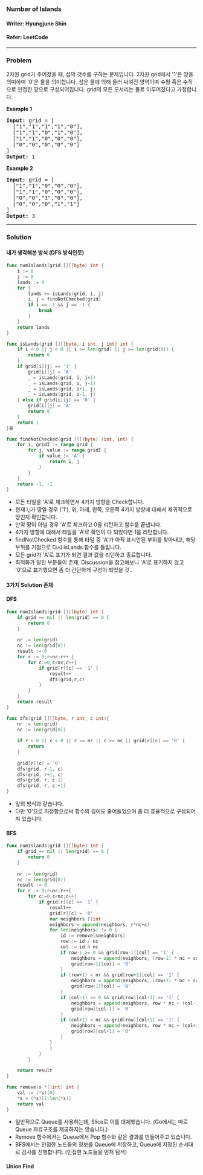 ### Number of Islands
#### Writer: Hyungjune Shin
#### Refer: LeetCode
* * *
### Problem
2차원 grid가 주어졌을 때, 섬의 갯수를 구하는 문제입니다. 2차원 grid에서 '1'은 땅을 의미하며 '0'은 물을 의미합니다.
섬은 물에 의해 둘러 싸여진 영역이며 수평 혹은 수직으로 인접한 땅으로 구성되어집니다. 
grid의 모든 모서리는 물로 이루어졌다고 가정합니다.

<b>Example 1</b>
<pre>
<b>Input:</b> grid = [
  ["1","1","1","1","0"],
  ["1","1","0","1","0"],
  ["1","1","0","0","0"],
  ["0","0","0","0","0"]
]
<b>Output:</b> 1
</pre>

<b>Example 2</b>
<pre>
<b>Input:</b> grid = [
  ["1","1","0","0","0"],
  ["1","1","0","0","0"],
  ["0","0","1","0","0"],
  ["0","0","0","1","1"]
]
<b>Output:</b> 3
</pre>
* * *
### Solution
#### 내가 생각해본 방식 (DFS 방식인듯)
```go
func numIslands(grid [][]byte) int {
	i := 0
	j := 0
	lands := 0
	for {
		lands += isLands(grid, i, j)
		i, j = findNotChecked(grid)
		if i == -1 && j == -1 {
			break
		}
	}
	return lands
}

func isLands(grid [][]byte, i int, j int) int {
	if i < 0 || j < 0 || i >= len(grid) || j >= len(grid[0]) {
		return 0
	}
	if grid[i][j] == '1' {
		grid[i][j] = 'A'
		_ = isLands(grid, i, j+1)
		_ = isLands(grid, i, j-1)
		_ = isLands(grid, i+1, j)
		_ = isLands(grid, i-1, j)
	} else if grid[i][j] == '0' {
		grid[i][j] = 'A'
		return 0
	}
	return 1
}을 

func findNotChecked(grid [][]byte) (int, int) {
	for i, gridI := range grid {
		for j, value := range gridI {
			if value != 'A' {
				return i, j
			}
		}
	}
	return -1, -1
}
```
- 모든 타일을 'A'로 체크하면서 4가지 방향을 Check합니다.
- 현재 i,j가 땅일 경우 ('1'), 위, 아래, 왼쪽, 오른쪽 4가지 방향에 대해서 재귀적으로 땅인지 확인합니다.
- 만약 땅이 아닐 경우 'A'로 체크하고 0을 리턴하고 함수를 끝냅니다.
- 4가지 방향에 대해서 타일을 'A'로 확인이 다 되었다면 1을 리턴합니다.
- findNotChecked 함수를 통해 타일 중 'A'가 아직 표시안된 부위를 찾아내고, 해당 부위를 기점으로 다시 isLands 함수를 돌립니다.
- 모든 grid가 'A'로 표기가 되면 결과 값을 리턴하고 종료합니다.
- 최적화가 덜된 부분들이 존재, Discussion을 참고해보니 'A'로 표기하지 않고 '0'으로 표기했으면 좀 더 간단하게 구성이 되었을 것..

#### 3가지 Solution 존재
#### DFS
```go
func numIslands(grid [][]byte) int {
    if grid == nil || len(grid) == 0 {
        return 0
    }   
    
    nr := len(grid)
    nc := len(grid[0])
    result := 0
    for r := 0;r<nr;r++ {
        for c:=0;c<nc;c++{
            if grid[r][c] == '1' {
                result++
                dfs(grid,r,c)
            }
        }
    }
    return result
}

func dfs(grid [][]byte, r int, c int){
    nr := len(grid)
    nc := len(grid[0])
    
    if r < 0 || c < 0 || r >= nr || c >= nc || grid[r][c] == '0' {
        return
    }
    
    grid[r][c] = '0'
    dfs(grid, r-1, c)
    dfs(grid, r+1, c)
    dfs(grid, r, c-1)
    dfs(grid, r, c +1)
}
```
- 앞의 방식과 같습니다.
- 다만 '0'으로 지정함으로써 함수의 길이도 줄어들었으며 좀 더 효율적으로 구성되어져 있습니다.
#### BFS
```go
func numIslands(grid [][]byte) int {
    if grid == nil || len(grid) == 0 {
        return 0
    }   
    
    nr := len(grid)
    nc := len(grid[0])
    result := 0
    for r := 0;r<nr;r++{
        for c:=0;c<nc;c++{
            if grid[r][c] == '1' {
                result++
                grid[r][c] = '0'
                var neighbors []int
                neighbors = append(neighbors, r*nc+c)
                for len(neighbors) != 0 {
                    id := remove(&neighbors)
                    row := id / nc
                    col := id % nc
                    if row-1 >= 0 && grid[row-1][col] == '1' {
                        neighbors = append(neighbors, (row-1) * nc + col)
                        grid[row-1][col] = '0'
                    }
                    if (row+1) < nr && grid[row+1][col] == '1' {
                        neighbors = append(neighbors, (row+1) * nc + col)
                        grid[row+1][col] = '0'
                    }
                    if (col-1) >= 0 && grid[row][col-1] == '1' {
                        neighbors = append(neighbors, row * nc + (col-1))
                        grid[row][col-1] = '0'
                    }
                    if (col+1) < nc && grid[row][col+1] == '1' {
                        neighbors = append(neighbors, row * nc + (col+1))
                        grid[row][col+1] = '0'
                    }
                }
                }
            }
        }
    
    return result
}

func remove(s *[]int) int {
	val := (*s)[0]
	*s = (*s)[1:len(*s)]
	return val
}
```
- 일반적으로 Queue를 사용하는데, Slice로 이를 대체했습니다. (Go에서는 따로 Queue 자료구조를 제공하지는 않습니다.)
- Remove 함수에서는 Queue에서 Pop 함수와 같은 결과를 만들어주고 있습니다.
- BFS에서는 인접한 노드들의 정보를 Queue에 저장하고, Queue에 저장된 순서대로 검사를 진행합니다. (인접한 노드들을 먼저 탐색)
#### Union Find
